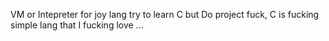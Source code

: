 VM or Intepreter for joy lang try to learn C but Do project fuck, C is fucking simple lang that I fucking love ...
